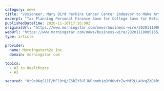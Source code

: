 ```yaml
---
category: news
title: "Vysioneer, Mary Bird Perkins Cancer Center Endeavor to Make Artificial Intelligence Accessible for Precision Radiation Therapy"
excerpt: "Tax Planning Personal Finance Save for College Save for Retirement Invest in Retirement Research Mutual Funds Stocks ETFs Bonds Best Investments"
publishedDateTime: 2020-11-10T17:16:00Z
originalUrl: "https://www.morningstar.com/news/business-wire/20201110005155/vysioneer-mary-bird-perkins-cancer-center-endeavor-to-make-artificial-intelligence-accessible-for-precision-radiation-therapy"
webUrl: "https://www.morningstar.com/news/business-wire/20201110005155/vysioneer-mary-bird-perkins-cancer-center-endeavor-to-make-artificial-intelligence-accessible-for-precision-radiation-therapy"
type: article

provider:
  name: Morningstar%2c Inc.
  domain: morningstar.com

topics:
  - AI in Healthcare
  - AI

secured: "8t9cOKqS11F/MF19rQ/Z6hIY5UlJKRhnnbjqOYd0wfrZwrMf2LL4HvqZXDkRSboiEs0FZ/E+FEcEYnsScyDM2NK3jGkrZU47IFYhujY5ZIDZ+7OF6E5CGMAyyTG9jSooYhDwwFxOdN0sNnv/CvWW6qIhPQTlVIbVMIZW1xXtoQ4cdwNB61o9Jdrrf7plh0dNd1Sva99ZX8Q0W5up19GAXOw+/kLEYSaR9lVB+jsJfI6eUtprircTOE75HVoDh2J0yEssSR40R4IbFHqrQdwHQZwp7T5FK/pXiOkgfDFLs8T85R0wyQ6tPjVZJXMQy90MKLM2iFciQG446G0xtaDHPpat9YmDTxdenXT1Fyd+reU=;d2OLP7svPG6mX+o+2gv5+A=="
---
```


